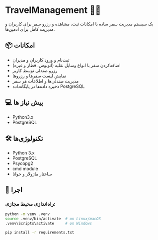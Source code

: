# TravelManagement 🧳🚌

یک سیستم مدیریت سفر ساده با امکانات ثبت، مشاهده و رزرو سفر برای کاربران و مدیریت کامل برای ادمین‌ها.

## 📦 امکانات

- ثبت‌نام و ورود کاربران و مدیران
- اضافه‌کردن سفر با انواع وسایل نقلیه (اتوبوس، قطار و غیره)
- رزرو صندلی توسط کاربر
- نمایش لیست سفرها و رزروها
- مدیریت صندلی‌ها و اطلاعات هر سفر
- ذخیره داده‌ها در پایگاه‌داده PostgreSQL


## 💻 پیش نیاز ها

- Python3.x
- PostgreSQL

## 🛠️ تکنولوژی‌ها

- Python 3.x
- PostgreSQL
- Psycopg2
- cmd module
- ساختار ماژولار و خوانا

## 🚀 اجرا

### راه‌اندازی محیط مجازی:

```bash
python -m venv .venv
source .venv/bin/activate  # on Linux/macOS
.venv\Scripts\activate     # on Windows

pip install -r requirements.txt